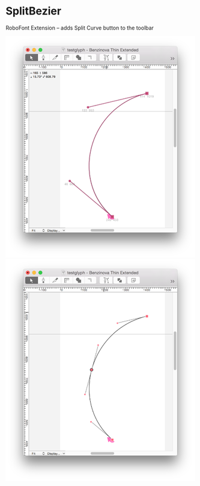 # SplitBezier
RoboFont Extension – adds Split Curve button to the toolbar

![Before](https://raw.githubusercontent.com/mcguffin/SplitBezier/master/SplitCurve-before.png)
![After](https://raw.githubusercontent.com/mcguffin/SplitBezier/master/SplitCurve-after.png)